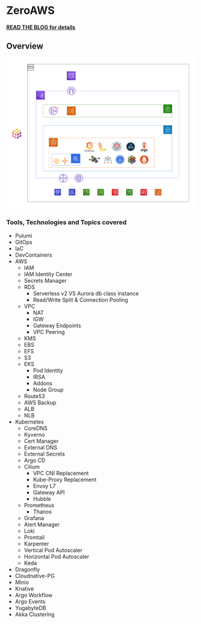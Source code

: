 # ZeroAWS

**[READ THE BLOG for details](https://sl.audacioustux.com/eks-aws-playbook)**

## Overview

![Ref Arch - Draft](misc/draft-reference-arch.svg)

### Tools, Technologies and Topics covered

- Pulumi
- GitOps
- IaC
- DevContainers
- AWS
  - IAM
  - IAM Identity Center
  - Secrets Manager
  - RDS
    - Serverless v2 VS Aurora db class instance
    - Read/Write Split & Connection Pooling
  - VPC
    - NAT
    - IGW
    - Gateway Endpoints
    - VPC Peering
  - KMS
  - EBS
  - EFS
  - S3
  - EKS
    - Pod Identity
    - IRSA
    - Addons
    - Node Group
  - Route53
  - AWS Backup
  - ALB
  - NLB
- Kubernetes
  - CoreDNS
  - Kyverno
  - Cert Manager
  - External DNS
  - External Secrets
  - Argo CD
  - Cilium
    - VPC CNI Replacement
    - Kube-Proxy Replacement
    - Envoy L7
    - Gateway API
    - Hubble
  - Prometheus
    - Thanos
  - Grafana
  - Alert Manager
  - Loki
  - Promtail
  - Karpenter
  - Vertical Pod Autoscaler
  - Horizontal Pod Autoscaler
  - Keda
- Dragonfly
- Cloudnative-PG
- Minio
- Knative
- Argo Workflow
- Argo Events
- YugabyteDB
- Akka Clustering
